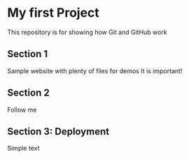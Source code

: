# My first Project

This repository is for showing how Git and GitHub work

## Section 1

Sample website with plenty of files for demos
It is important!

## Section 2

Follow me

## Section 3: Deployment

Simple text